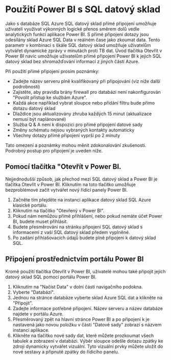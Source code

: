 <properties
   pageTitle="Použití Power BI s SQL datový sklad | Microsoft Azure"
   description="Tipy pro používání Power BI s Azure SQL datový sklad k vývoji řešení."
   services="sql-data-warehouse"
   documentationCenter="NA"
   authors="lodipalm"
   manager="barbkess"
   editor=""/>

<tags
   ms.service="sql-data-warehouse"
   ms.devlang="NA"
   ms.topic="article"
   ms.tgt_pltfrm="NA"
   ms.workload="data-services"
   ms.date="05/31/2016"
   ms.author="lodipalm;barbkess;sonyama"/>

# <a name="use-power-bi-with-sql-data-warehouse"></a>Použití Power BI s SQL datový sklad
Jako s databáze SQL Azure SQL datový sklad přímé připojení umožňuje uživateli využívat výkonných logické přenos směrem dolů vedle analytických funkcí aplikace Power BI.  S přímé připojení dotazy jsou odesílány sklad Azure SQL Data v reálném čase jako zkoumat data.  Tento parametr v kombinaci s škále SQL datový sklad umožňuje uživatelům vytvářet dynamické zprávy v minutách proti TB dat.  Úvod tlačítka Otevřít v Power BI navíc umožňuje uživatelům přímé připojení Power BI k jejich SQL datový sklad bez shromažďování informací z jiných částí Azure.

Při použití přímé připojení prosím poznámky:

+ Zadejte název serveru plně kvalifikovaný při připojování (viz níže další podrobnosti)
+ Zajistěte, aby pravidla brány firewall pro databázi není nakonfigurován "Povolit přístup ke službám Azure".
+ Každá akce například vybrat sloupce nebo přidání filtru bude přímo dotazu datový sklad
+ Dlaždice jsou aktualizovány zhruba každých 15 minut (aktualizace nemusí být naplánované)
+ Služba Q & A není k dispozici pro přímé připojení datové sady
+ Změny schématu nejsou vybraných kontakty automaticky
+ Všechny dotazy přímé připojení vyprší po 2 minuty

Tato omezení a poznámky mohou měnit zdokonalování zkušenosti. Podrobný postup pro připojení je uveden níže.  

## <a name="using-the-open-in-power-bi-button"></a>Pomocí tlačítka "Otevřít v Power BI.
Nejjednodušší způsob, jak přechod mezi SQL datový sklad a Power BI je tlačítka Otevřít v Power BI. Kliknutím na toto tlačítko umožňuje bezproblémové začít vytvářet nový řídicí panely Power BI.  

1.  Začněte tím přejděte na instanci aplikace datový sklad SQL Azure klasické portálu.
2.  Kliknutím na tlačítko "Otevřený v Power BI".
3.  Pokud nám nemůžou přímé přihlášení, nebo pokud nemáte účet Power BI, budete muset přihlásit.  
4.  Budete přesměrováni na stránku připojení SQL datový sklad s informacemi z vaší SQL datový sklad předem vyplněné.
5.  Po zadání přihlašovacích údajů budete plně připojeni k datový sklad SQL.

## <a name="connecting-through-the-power-bi-portal"></a>Připojení prostřednictvím portálu Power BI
Kromě použití tlačítka Otevřít v Power BI, uživatelé mohou také připojit jejich datový sklad SQL pomocí portálu Power BI.

1.  Kliknutím na "Načíst Data" v dolní části navigačního podokna.
2.  Vyberte "Databází".
3.  Jednou na stránce databáze vyberte sklad Azure SQL dat a klikněte na "Připojit".
4.  Zadejte informace potřebné připojení.  Název serveru a název databáze najdete v portálu Azure.
5.  Přesměrovaný zpět na hlavní stránce Power BI a po připojení k je nastavená jako novou položku v části "Datové sady" zobrazí s názvem instanci aplikace.  
6.   Klikněte na tlačítko nové sady dat, které můžete prozkoumat všech tabulek a zobrazení v databázi. Výběr sloupce odešle dotazu zpátky ke zdroji dynamicky vytvářet vizuální. Tyto vizuální prvky můžete uložit do nové sestavy a připnuté zpátky do řídicího panelu.

<!--Image references-->

<!--Article references-->
[SQL Data Warehouse development overview]:  ./sql-data-warehouse-overview-develop/
[SQL Data Warehouse integration overview]:  ./sql-data-warehouse-overview-integration/

<!--MSDN references-->

<!--Other Web references-->

